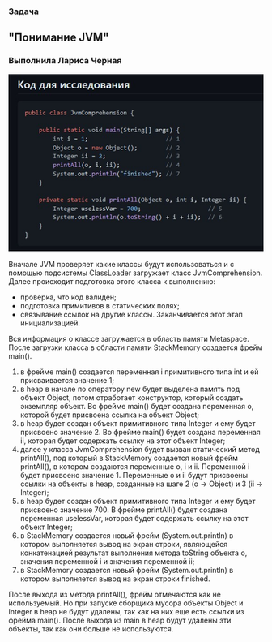### Задача 
## "Понимание JVM"
### Выполнила Лариса Черная
![Код для исследования](code.jpg) 

Вначале JVM проверяет какие классы будут использоваться 
и с помощью подсистемы ClassLoader загружает класс JvmComprehension.
Далее происходит подготовка этого класса к выполнению:
 - проверка, что код валиден;
 - подготовка примитивов в статических полях;
 - связывание ссылок на другие классы.
Заканчивается этот этап инициализацией.

Вся информация о классе загружается в область памяти Metaspace.
После загрузки класса в области памяти StackMemory создается фрейм main().
1) в фрейме main() создается переменная i примитивного типа int и ей присваивается значение 1;
2) в heap в начале по оператору new будет выделена память под объект Object, потом отработает конструктор, который создать экземпляр объект. Во фрейме main() будет создана переменная o, которой будет присвоена ссылка на объект Object;
3) в heap будет создан объект примитивного типа Integer и ему будет присвоено значение 2. Во фрейме main() будет создана переменная ii, которая будет содержать ссылку на этот объект Integer;
4) далее у класса JvmComprehension будет вызван статический метод printAll(), под который в StackMemory создается новый фрейм printAll(), в котором создаются переменные o, i и ii. Переменной i будет присвоено значение 1. Переменные o и ii будут присвоены ссылки на объекты в heap, созданные на шаге 2 (o -> Object) и 3 (ii -> Integer);
5)  в heap будет создан объект примитивного типа Integer и ему будет присвоено значение 700. В фрейме printAll() будет создана переменная uselessVar, которая будет содержать ссылку на этот объект Integer;
6)  в StackMemory создается новый фрейм (System.out.println) в котором выполняется вывод на экран строки, являющейся конкатенацией результат выполнения метода toString объекта o, значения переменной i и значения переменной ii;
7)  в StackMemory создается новый фрейм (System.out.println) в котором выполняется вывод на экран строки finished.

После выхода из метода printAll(), фрейм отмечаются как не используемый. Но при запуске сборщика мусора объекты Object и Integer в heap не будут удалены, так как на них еще есть ссылки из фрейма main(). После выхода из main в heap будут удалены эти объекты, так как они больше не используются. 